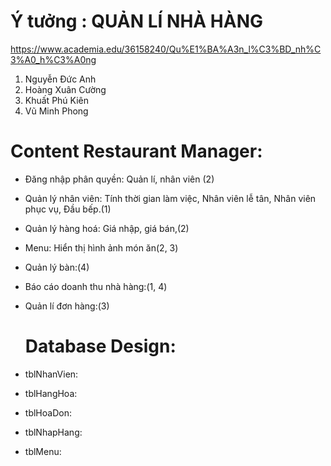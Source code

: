 # Ý tưởng : QUẢN LÍ NHÀ HÀNG
https://www.academia.edu/36158240/Qu%E1%BA%A3n_l%C3%BD_nh%C3%A0_h%C3%A0ng
  1. Nguyễn Đức Anh   
  2. Hoàng Xuân Cường 
  3. Khuất Phú Kiên 
  4. Vũ Minh Phong
# Content Restaurant Manager:
- Đăng nhập phân quyền: Quản lí, nhân viên (2)
- Quản lý nhân viên: Tính thời gian làm việc, Nhân viên lễ tân, Nhân viên phục vụ, Đầu bếp.(1)
- Quản lý hàng hoá: Giá nhập, giá bán,(2)
- Menu: Hiển thị hình ảnh món ăn(2, 3)
- Quản lý bàn:(4)
- Báo cáo doanh thu nhà hàng:(1, 4)
- Quản lí đơn hàng:(3)

  # Database Design:
- tblNhanVien:
- tblHangHoa:
- tblHoaDon:
- tblNhapHang:
- tblMenu:


